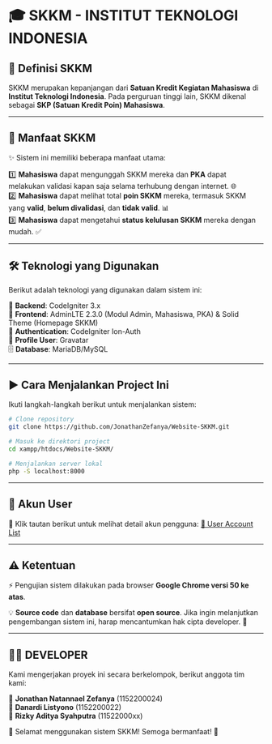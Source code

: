 # 🎓 SKKM - INSTITUT TEKNOLOGI INDONESIA

## 📌 Definisi SKKM
SKKM merupakan kepanjangan dari **Satuan Kredit Kegiatan Mahasiswa** di **Institut Teknologi Indonesia**. Pada perguruan tinggi lain, SKKM dikenal sebagai **SKP (Satuan Kredit Poin) Mahasiswa**.

---

## 🎯 Manfaat SKKM
✨ Sistem ini memiliki beberapa manfaat utama:

1️⃣ **Mahasiswa** dapat mengunggah SKKM mereka dan **PKA** dapat melakukan validasi kapan saja selama terhubung dengan internet. 🌐 <br>
2️⃣ **Mahasiswa** dapat melihat total **poin SKKM** mereka, termasuk SKKM yang **valid**, **belum divalidasi**, dan **tidak valid**. 📊 <br>
3️⃣ **Mahasiswa** dapat mengetahui **status kelulusan SKKM** mereka dengan mudah. ✅ <br>

---

## 🛠 Teknologi yang Digunakan
Berikut adalah teknologi yang digunakan dalam sistem ini:

🚀 **Backend**: CodeIgniter 3.x <br>
🎨 **Frontend**: AdminLTE 2.3.0 (Modul Admin, Mahasiswa, PKA) & Solid Theme (Homepage SKKM) <br>
🔐 **Authentication**: CodeIgniter Ion-Auth <br>
👤 **Profile User**: Gravatar <br>
🗄 **Database**: MariaDB/MySQL <br>

---

## ▶️ Cara Menjalankan Project Ini
Ikuti langkah-langkah berikut untuk menjalankan sistem:

```sh
# Clone repository
git clone https://github.com/JonathanZefanya/Website-SKKM.git

# Masuk ke direktori project
cd xampp/htdocs/Website-SKKM/

# Menjalankan server lokal
php -S localhost:8000
```

---

## 🔑 Akun User
📌 Klik tautan berikut untuk melihat detail akun pengguna: 
[📄 User Account List](https://docs.google.com/spreadsheets/d/1t78o1KQqq_gXtt0_iBsnOobuf8HXL1qo2O4yE0lWV8M/edit?gid=0#gid=0)

---

## ⚠️ Ketentuan
⚡ Pengujian sistem dilakukan pada browser **Google Chrome versi 50 ke atas**.

💡 **Source code** dan **database** bersifat **open source**. Jika ingin melanjutkan pengembangan sistem ini, harap mencantumkan hak cipta developer. 🔏

---

## 👨‍💻 DEVELOPER
Kami mengerjakan proyek ini secara berkelompok, berikut anggota tim kami:

👤 **Jonathan Natannael Zefanya** (1152200024)  
👤 **Danardi Listyono** (1152200022)  
👤 **Rizky Aditya Syahputra** (11522000xx)  

🚀 Selamat menggunakan sistem SKKM! Semoga bermanfaat! 🎉